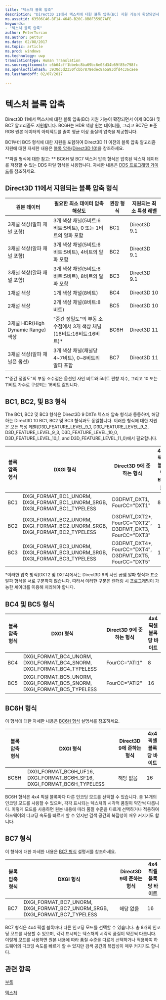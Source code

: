 ```yaml
---
title: "텍스처 블록 압축"
description: "Direct3D 11에서 텍스처에 대한 블록 압축(BC) 지원 기능이 확장되면서 이제 BC6H 및 BC7 알고리즘도 지원합니다."
ms.assetid: 63506C46-BF14-464B-B20C-8B8F359E7AFE
keywords:
- "텍스처 블록 압축"
author: PeterTurcan
ms.author: pettur
ms.date: 02/08/2017
ms.topic: article
ms.prod: windows
ms.technology: uwp
translationtype: Human Translation
ms.sourcegitcommit: c6b64cff1bbebc8ba69bc6e03d34b69f85e798fc
ms.openlocfilehash: 3930d5d2350fcbb7878edec8a5a93dfd4c36caee
ms.lasthandoff: 02/07/2017

---
```


# <a name="texture-block-compression"></a>텍스처 블록 압축


Direct3D 11에서 텍스처에 대한 블록 압축(BC) 지원 기능이 확장되면서 이제 BC6H 및 BC7 알고리즘도 지원합니다. BC6H는 HDR 색상 원본 데이터를, 그리고 BC7은 표준 RGB 원본 데이터의 아티팩트를 줄여 평균 이상 품질의 압축을 제공합니다.

BC1부터 BC5 형식에 대한 지원을 포함하여 Direct3D 11 이전의 블록 압축 알고리즘 지원에 대한 자세한 내용은 [블록 압축(Direct3D 10)](https://msdn.microsoft.com/library/windows/desktop/bb694531)을 참조하세요.

**파일 형식에 대한 참고:  ** BC6H 및 BC7 텍스처 압축 형식은 압축된 텍스처 데이터를 저장할 수 있는 DDS 파일 형식을 사용합니다. 자세한 내용은 [DDS 프로그래밍 가이드](https://msdn.microsoft.com/library/windows/desktop/bb943991)를 참조하세요.

## <a name="span-idblockcompressionformatssupportedindirect3d11spanspan-idblockcompressionformatssupportedindirect3d11spanspan-idblockcompressionformatssupportedindirect3d11spanblock-compression-formats-supported-in-direct3d-11"></a><span id="Block_Compression_Formats_Supported_in_Direct3D_11"></span><span id="block_compression_formats_supported_in_direct3d_11"></span><span id="BLOCK_COMPRESSION_FORMATS_SUPPORTED_IN_DIRECT3D_11"></span>Direct3D 11에서 지원되는 블록 압축 형식


| 원본 데이터                                  | 필요한 최소 데이터 압축 해상도                              | 권장 형식 | 지원되는 최소 특성 레벨 |
|----------------------------------------------|---------------------------------------------------------------------------|--------------------|---------------------------------|
| 3채널 색상(알파 채널 포함)       | 3개 색상 채널(5비트:6비트:5비트), 0 또는 1비트의 알파 포함  | BC1                | Direct3D 9.1                    |
| 3채널 색상(알파 채널 포함)       | 3개 색상 채널(5비트:6비트:5비트), 4비트의 알파 포함         | BC2                | Direct3D 9.1                    |
| 3채널 색상(알파 채널 포함)       | 3개 색상 채널(5비트:6비트:5비트), 8비트의 알파 포함          | BC3                | Direct3D 9.1                    |
| 1채널 색상                            | 1개 색상 채널(8비트)                                                | BC4                | Direct3D 10                     |
| 2채널 색상                            | 2개 색상 채널(8비트:8비트)                                        | BC5                | Direct3D 10                     |
| 3채널 HDR(High Dynamic Range) 색상 | "중간 정밀도"의 부동 소수점에서 3개 색상 채널(16비트:16비트:16비트)\* | BC6H               | Direct3D 11                     |
| 3채널 색상(알파 채널은 옵션)  | 3개 색상 채널(채널당 4~7비트), 0~8비트의 알파 포함  | BC7                | Direct3D 11                     |

 

\*"중간 정밀도"의 부동 소수점은 옵션인 사인 비트와 5비트 편향 지수, 그리고 10 또는 11비트 가수로 구성되는 16비트 값입니다.
## <a name="span-idbc1bc2andb3formatsspanspan-idbc1bc2andb3formatsspanspan-idbc1bc2andb3formatsspanbc1-bc2-and-b3-formats"></a><span id="BC1__BC2__and_B3_Formats"></span><span id="bc1__bc2__and_b3_formats"></span><span id="BC1__BC2__AND_B3_FORMATS"></span>BC1, BC2, 및 B3 형식


The BC1, BC2 및 BC3 형식은 Direct3D 9 DXTn 텍스처 압축 형식과 동등하며, 해당하는 Direct3D 10 BC1, BC2 및 BC3 형식과도 동일합니다. 이러한 형식에 대한 지원은 모든 특성 레벨(D3D\_FEATURE\_LEVEL\_9\_1, D3D\_FEATURE\_LEVEL\_9\_2, D3D\_FEATURE\_LEVEL\_9\_3, D3D\_FEATURE\_LEVEL\_10\_0, D3D\_FEATURE\_LEVEL\_10\_1, and D3D\_FEATURE\_LEVEL\_11\_0)에서 필요합니다.

| 블록 압축 형식 | DXGI 형식                                                                           | Direct3D 9에 준하는 형식                               | 4x4 픽셀 블록당 바이트 |
|--------------------------|---------------------------------------------------------------------------------------|------------------------------------------------------------|---------------------------|
| BC1                      | DXGI\_FORMAT\_BC1\_UNORM, DXGI\_FORMAT\_BC1\_UNORM\_SRGB, DXGI\_FORMAT\_BC1\_TYPELESS | D3DFMT\_DXT1, FourCC="DXT1"                                | 8                         |
| BC2                      | DXGI\_FORMAT\_BC2\_UNORM, DXGI\_FORMAT\_BC2\_UNORM\_SRGB, DXGI\_FORMAT\_BC2\_TYPELESS | D3DFMT\_DXT2\*, FourCC="DXT2", D3DFMT\_DXT3, FourCC="DXT3" | 16                        |
| BC3                      | DXGI\_FORMAT\_BC3\_UNORM, DXGI\_FORMAT\_BC3\_UNORM\_SRGB, DXGI\_FORMAT\_BC3\_TYPELESS | D3DFMT\_DXT4\*, FourCC="DXT4", D3DFMT\_DXT5, FourCC="DXT5" | 16                        |

 

\*이러한 압축 방식(DXT2 및 DXT4)에서는 Direct3D 9의 사전 곱셈 알파 형식과 표준 알파 형식을 서로 구분하지 않습니다. 따라서 이러한 구분은 렌더링 시 프로그래밍이 가능한 셰이더를 이용해 처리해야 합니다.

## <a name="span-idbc4andbc5formatsspanspan-idbc4andbc5formatsspanspan-idbc4andbc5formatsspanbc4-and-bc5-formats"></a><span id="BC4_and_BC5_Formats"></span><span id="bc4_and_bc5_formats"></span><span id="BC4_AND_BC5_FORMATS"></span>BC4 및 BC5 형식


| 블록 압축 형식 | DXGI 형식                                                                     | Direct3D 9에 준하는 형식 | 4x4 픽셀 블록당 바이트 |
|--------------------------|---------------------------------------------------------------------------------|------------------------------|---------------------------|
| BC4                      | DXGI\_FORMAT\_BC4\_UNORM, DXGI\_FORMAT\_BC4\_SNORM, DXGI\_FORMAT\_BC4\_TYPELESS | FourCC="ATI1"                | 8                         |
| BC5                      | DXGI\_FORMAT\_BC5\_UNORM, DXGI\_FORMAT\_BC5\_SNORM, DXGI\_FORMAT\_BC5\_TYPELESS | FourCC="ATI2"                | 16                        |

 

## <a name="span-idbc6hformatspanspan-idbc6hformatspanspan-idbc6hformatspanbc6h-format"></a><span id="BC6H_Format"></span><span id="bc6h_format"></span><span id="BC6H_FORMAT"></span>BC6H 형식


이 형식에 대한 자세한 내용은 [BC6H 형식](https://msdn.microsoft.com/library/windows/desktop/hh308952) 설명서를 참조하세요.

| 블록 압축 형식 | DXGI 형식                                                                      | Direct3D 9에 준하는 형식 | 4x4 픽셀 블록당 바이트 |
|--------------------------|----------------------------------------------------------------------------------|------------------------------|---------------------------|
| BC6H                     | DXGI\_FORMAT\_BC6H\_UF16, DXGI\_FORMAT\_BC6H\_SF16, DXGI\_FORMAT\_BC6H\_TYPELESS | 해당 없음                          | 16                        |

 

BC6H 형식은 4x4 픽셀 블록마다 다른 인코딩 모드를 선택할 수 있습니다. 총 14개의 인코딩 모드를 사용할 수 있으며, 각각 표시되는 텍스처의 시각적 품질이 약간씩 다릅니다. 이렇게 모드를 사용하면 원본 내용에 따라 품질 수준을 다르게 선택하거나 적용하여 하드웨어의 디코딩 속도를 빠르게 할 수 있지만 검색 공간의 복잡성이 매우 커지기도 합니다.

## <a name="span-idbc7formatspanspan-idbc7formatspanspan-idbc7formatspanbc7-format"></a><span id="BC7_Format"></span><span id="bc7_format"></span><span id="BC7_FORMAT"></span>BC7 형식


이 형식에 대한 자세한 내용은 [BC7 형식](https://msdn.microsoft.com/library/windows/desktop/hh308953) 설명서를 참조하세요.

| 블록 압축 형식 | DXGI 형식                                                                           | Direct3D 9에 준하는 형식 | 4x4 픽셀 블록당 바이트 |
|--------------------------|---------------------------------------------------------------------------------------|------------------------------|---------------------------|
| BC7                      | DXGI\_FORMAT\_BC7\_UNORM, DXGI\_FORMAT\_BC7\_UNORM\_SRGB, DXGI\_FORMAT\_BC7\_TYPELESS | 해당 없음                          | 16                        |

 

BC7 형식은 4x4 픽셀 블록마다 다른 인코딩 모드를 선택할 수 있습니다. 총 8개의 인코딩 모드를 사용할 수 있으며, 각각 표시되는 텍스처의 시각적 품질이 약간씩 다릅니다. 이렇게 모드를 사용하면 원본 내용에 따라 품질 수준을 다르게 선택하거나 적용하여 하드웨어의 디코딩 속도를 빠르게 할 수 있지만 검색 공간의 복잡성이 매우 커지기도 합니다.

## <a name="span-idrelated-topicsspanrelated-topics"></a><span id="related-topics"></span>관련 항목


[부록](appendix.md)

[텍스처](https://msdn.microsoft.com/library/windows/desktop/ff476902)

 

 





